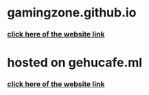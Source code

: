 # gamingzone.github.io
<h3><a href="https://manishbisht233.github.io/gamingzone.github.io/">click here of the website link </a></h3>
<h1>hosted on gehucafe.ml</h1>
<h3><a href="http://gehucafe.ml/?i=1">click here of the website link </a></h3>
